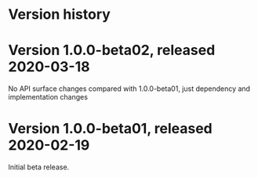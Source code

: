 # Version history

# Version 1.0.0-beta02, released 2020-03-18

No API surface changes compared with 1.0.0-beta01, just dependency
and implementation changes

# Version 1.0.0-beta01, released 2020-02-19

Initial beta release.
